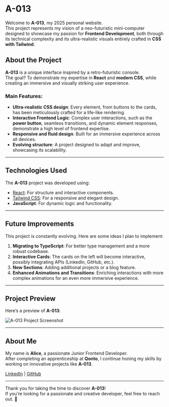 # A-013

Welcome to **A-013**, my 2025 personal website.  
This project represents my vision of a neo-futuristic mini-computer designed to showcase my passion for **Frontend Development**, both through its technical complexity and its ultra-realistic visuals entirely crafted in **CSS with Tailwind**.

## About the Project

**A-013** is a unique interface inspired by a retro-futuristic console.  
The goal? To demonstrate my expertise in **React** and **modern CSS**, while creating an immersive and visually striking user experience.

### Main Features:  
- **Ultra-realistic CSS design**: Every element, from buttons to the cards, has been meticulously crafted for a life-like rendering.  
- **Interactive Frontend Logic**: Complex user interactions, such as the **power button**, seamless transitions, and dynamic element responses, demonstrate a high level of frontend expertise.  
- **Responsive and fluid design**: Built for an immersive experience across all devices.  
- **Evolving structure**: A project designed to adapt and improve, showcasing its scalability.  


---

## Technologies Used

The **A-013** project was developed using:
- [React](https://reactjs.org/): For structure and interactive components.
- [Tailwind CSS](https://tailwindcss.com/): For a responsive and elegant design.
- **JavaScript**: For dynamic logic and functionality.

---

## Future Improvements

This project is constantly evolving. Here are some ideas I plan to implement:
1. **Migrating to TypeScript**: For better type management and a more robust codebase.
2. **Interactive Cards**: The cards on the left will become interactive, possibly integrating APIs (LinkedIn, GitHub, etc.).
3. **New Sections**: Adding additional projects or a blog feature.
4. **Enhanced Animations and Transitions**: Enriching interactions with more complex animations for an even more immersive experience.

---

## Project Preview

Here’s a preview of **A-013**:

![A-013 Project Screenshot](./Capture-d-ecran-A013.png)

---

## About Me

My name is **Alice**, a passionate Junior Frontend Developer.  
After completing an apprenticeship at **Qonto**, I continue honing my skills by working on innovative projects like **A-013**.

[LinkedIn](https://www.linkedin.com) | [GitHub](https://github.com)

---

Thank you for taking the time to discover **A-013**!  
If you’re looking for a passionate and creative developer, feel free to reach out. 🚀

